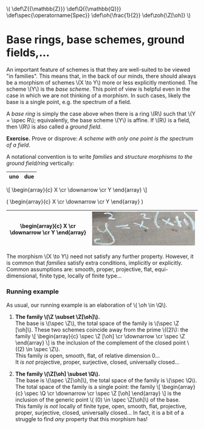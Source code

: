 <script src="/MathJax/MathJax.js?config=TeX-AMS_CHTML,local/local"></script>

\\( \def\Z{{\mathbb{Z}}} \def\Q{{\mathbb{Q}}} \def\spec{\operatorname{Spec}} \def\oh{\frac{1}{2}} \def\zoh{\Z[\oh]} \\)

# Base rings, base schemes, ground fields,...

An important feature of schemes is that they are well-suited to be viewed "in families".  This means that, in the back
of our minds, there should always be a morphism of schemes \\(X \to Y\\) more or less explicitly mentioned.  The scheme
\\(Y\\) is the *base scheme*.  This point of view is helpful even in the case in which we are not thinking of a
morphism.  In such cases, likely the base is a single point, e.g. the spectrum of a field.

A *base ring* is simply the case above when there is a ring \\(R\\) such that \\(Y = \spec R\\); equivalently, the base
scheme \\(Y\\) is affine.  If \\(R\\) is a field, then \\(R\\) is also called a *ground field*.

**Exercise.** Prove or disprove: *A scheme with only one point is the spectrum of a field*.

A notational convention is to write _families_ and _structure morphisms to the ground field/ring_ vertically:

|uno|due|
|---|---|


\\[
  \begin{array}{c}
  X \cr
  \downarrow \cr
  Y
  \end{array}
\\]

\( \begin{array}{c}
  X \cr
  \downarrow \cr
  Y
  \end{array} \)




| \begin{array}{c} X \cr \downarrow \cr Y \end{array} | ![ima](2020_11_03_small_lavagna.png)|
|---|---|


The morphism \\(X \to Y\\) need not satisfy any further property.  However, it is common that _families_ satisfy extra
conditions, implicitly or explicitly.  Common assumptions are: smooth, proper, projective, flat, equi-dimensional,
finite type, locally of finite type...


### Running example

As usual, our running example is an elaboration of
\\( \oh \in \Q\\).

1. **The family \\(\Z \subset \Z[\oh]\\).**  
The base is \\(\spec \Z\\), the total space of the family is \\(\spec \Z [\oh]\\).  These two schemes coincide away from
the prime \\((2)\\): the family
\\[
  \begin{array}{c}
  \spec \Z [\oh] \cr
  \downarrow \cr
  \spec \Z
  \end{array}
\\]
is the inclusion of the complement of the closed point \\((2) \in \spec \Z\\).  
This family *is* open, smooth, flat, of relative dimension 0...  
It *is not* projective, proper, surjective, closed, universally closed...  

1. **The family \\(\Z[\oh] \subset \Q\\).**  
The base is \\(\spec \Z[\oh]\\), the total space of the family is \\(\spec \Q\\).  The total space of the family is a
single point: the family
\\[
  \begin{array}{c}
  \spec \Q \cr
  \downarrow \cr
  \spec \Z [\oh]
  \end{array}
\\]
is the inclusion of the generic point \\( (0) \in \spec \Z[\oh]\\) of the base.  
This family *is not* locally of finite type, open, smooth, flat, projective, proper, surjective, closed, universally
closed...  In fact, it is a bit of a struggle to find *any* property that this morphism has!